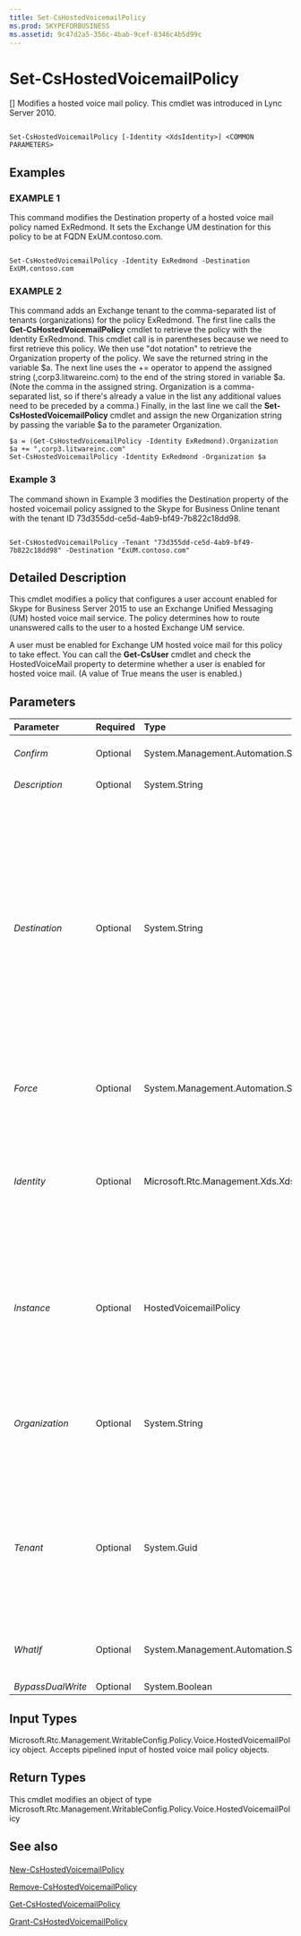 ```yaml
---
title: Set-CsHostedVoicemailPolicy
ms.prod: SKYPEFORBUSINESS
ms.assetid: 9c47d2a5-356c-4bab-9cef-8346c4b5d99c
---
```



# Set-CsHostedVoicemailPolicy
[]
Modifies a hosted voice mail policy. This cmdlet was introduced in Lync Server 2010.
  
    
    


```

Set-CsHostedVoicemailPolicy [-Identity <XdsIdentity>] <COMMON PARAMETERS>

```


## Examples


  
    
    

### EXAMPLE 1

This command modifies the Destination property of a hosted voice mail policy named ExRedmond. It sets the Exchange UM destination for this policy to be at FQDN ExUM.contoso.com.
  
    
    

```

Set-CsHostedVoicemailPolicy -Identity ExRedmond -Destination ExUM.contoso.com
```


### EXAMPLE 2

This command adds an Exchange tenant to the comma-separated list of tenants (organizations) for the policy ExRedmond. The first line calls the **Get-CsHostedVoicemailPolicy** cmdlet to retrieve the policy with the Identity ExRedmond. This cmdlet call is in parentheses because we need to first retrieve this policy. We then use "dot notation" to retrieve the Organization property of the policy. We save the returned string in the variable $a. The next line uses the += operator to append the assigned string (,corp3.litwareinc.com) to the end of the string stored in variable $a. (Note the comma in the assigned string. Organization is a comma-separated list, so if there's already a value in the list any additional values need to be preceded by a comma.) Finally, in the last line we call the **Set-CsHostedVoicemailPolicy** cmdlet and assign the new Organization string by passing the variable $a to the parameter Organization.
  
    
    

```
$a = (Get-CsHostedVoicemailPolicy -Identity ExRedmond).Organization
$a += ",corp3.litwareinc.com"
Set-CsHostedVoicemailPolicy -Identity ExRedmond -Organization $a
```


### Example 3

The command shown in Example 3 modifies the Destination property of the hosted voicemail policy assigned to the Skype for Business Online tenant with the tenant ID 73d355dd-ce5d-4ab9-bf49-7b822c18dd98.
  
    
    

```

Set-CsHostedVoicemailPolicy -Tenant "73d355dd-ce5d-4ab9-bf49-7b822c18dd98" -Destination "ExUM.contoso.com"
```


## Detailed Description

This cmdlet modifies a policy that configures a user account enabled for Skype for Business Server 2015 to use an Exchange Unified Messaging (UM) hosted voice mail service. The policy determines how to route unanswered calls to the user to a hosted Exchange UM service.
  
    
    
A user must be enabled for Exchange UM hosted voice mail for this policy to take effect. You can call the **Get-CsUser** cmdlet and check the HostedVoiceMail property to determine whether a user is enabled for hosted voice mail. (A value of True means the user is enabled.)
  
    
    

## Parameters



|**Parameter**|**Required**|**Type**|**Description**|
|:-----|:-----|:-----|:-----|
| _Confirm_ <br/> |Optional  <br/> |System.Management.Automation.SwitchParameter  <br/> |Prompts you for confirmation before executing the command.  <br/> |
| _Description_ <br/> |Optional  <br/> |System.String  <br/> |A friendly description of the policy.  <br/> |
| _Destination_ <br/> |Optional  <br/> |System.String  <br/> |The value assigned to this parameter is the fully qualified domain name (FQDN) of the hosted Exchange UM service. Note that the chosen destination must be trusted for routing.  <br/> If you attempt to enable a user for hosted voice mail and the user's assigned policy does not have a Destination value, the enable will fail.  <br/> This value must be 255 characters or less and in a format matching the regular expression string ^[a-zA-Z0-9\\-_]+(\\.[a-zA-Z0-9\\-_]+){0,}$. This just means it should be in the form of an FQDN, such as server.litwareinc.com.  <br/> |
| _Force_ <br/> |Optional  <br/> |System.Management.Automation.SwitchParameter  <br/> |Suppresses any confirmation prompts that would otherwise be displayed before making changes.  <br/> |
| _Identity_ <br/> |Optional  <br/> |Microsoft.Rtc.Management.Xds.XdsIdentity  <br/> |A unique identifier for the hosted voice mail policy you want to modify. This identifier includes the scope (in the case of global), the scope and site (for a site policy, such as site:Redmond), or the policy name (for a per-user policy, such as HVUserPolicy).  <br/> |
| _Instance_ <br/> |Optional  <br/> |HostedVoicemailPolicy  <br/> |Allows you to pass a reference to an object to the cmdlet rather than set individual parameter values. The object must be of type HostedVoicemailPolicy and can be retrieved by calling the **Get-CsHostedVoicemailPolicy** cmdlet. <br/> |
| _Organization_ <br/> |Optional  <br/> |System.String  <br/> |This parameter contains a comma-separated list of the Exchange tenants that contain Skype for Business Server 2015 users. Each tenant must be specified as an FQDN of the tenant on the hosted Exchange Service.  <br/> |
| _Tenant_ <br/> |Optional  <br/> |System.Guid  <br/> |Globally unique identifier (GUID) of the Skype for Business Server 2015 tenant account for which hosted voicemail policy being modified. For example:  <br/>  `-Tenant "38aad667-af54-4397-aaa7-e94c79ec2308"` <br/> You can return the tenant ID for each of your tenants by running this command:  <br/>  `Get-CsTenant | Select-Object DisplayName, TenantID` <br/> |
| _WhatIf_ <br/> |Optional  <br/> |System.Management.Automation.SwitchParameter  <br/> |Describes what would happen if you executed the command without actually executing the command.  <br/> |
| _BypassDualWrite_ <br/> |Optional  <br/> |System.Boolean  <br/> |PARAMVALUE: $true | $false  <br/> |
   

## Input Types

Microsoft.Rtc.Management.WritableConfig.Policy.Voice.HostedVoicemailPolicy object. Accepts pipelined input of hosted voice mail policy objects.
  
    
    

## Return Types

This cmdlet modifies an object of type Microsoft.Rtc.Management.WritableConfig.Policy.Voice.HostedVoicemailPolicy
  
    
    

## See also


#### 


  
    
    
 [New-CsHostedVoicemailPolicy](new-cshostedvoicemailpolicy.md)
  
    
    
 [Remove-CsHostedVoicemailPolicy](remove-cshostedvoicemailpolicy.md)
  
    
    
 [Get-CsHostedVoicemailPolicy](get-cshostedvoicemailpolicy.md)
  
    
    
 [Grant-CsHostedVoicemailPolicy](grant-cshostedvoicemailpolicy.md)
